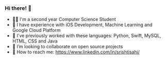 ### Hi there! 👋

- 👩‍💻 I'm a second year Computer Science Student
- 🌻 I have experience with iOS Development, Machine Learning and Google Cloud Platform
- 📝 I've previously worked with these languages: Python, Swift, MySQL, HTML, CSS and Java
- 👯 I’m looking to collaborate on open source projects
- 📩 How to reach me: https://www.linkedin.com/in/srishtisahi/
